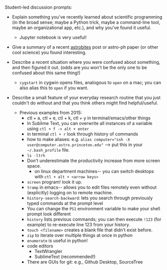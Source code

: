 Student-led discussion prompts:

* Explain something you've recently learned about scientific programming (in the broad sense; maybe a Python trick, maybe a command-line tool, maybe an organizational app, etc.), and why you've found it useful.
    * Jupyter notebook is very useful!
    
* Give a summary of a recent [astrobites](http://astrobites.org) post or astro-ph paper (or other cool science) you found interesting.

* Describe a recent situation where you were confused about something, and then figured it out. (odds are you won't be the only one to be confused about this same thing!)
	* `cygstart` in cygwin opens files, analogous to `open` on a mac; you can also alias this to `open` if you want.

* Describe a small feature of your everyday research routine that you just couldn't do without and that you think others might find helpful/useful.
  * Previous examples from 2015:
    * ctl + a, ctl + e, ctl + k, ctl + y in terminal/emacs/other things
    * In Sublime Text, you can overwrite all instances of a variable using `ctl + f -> alt + enter`
    * in terminal `ctl + r` look through history of commands
    * how to make aliases: e.g. `alias computer="ssh -X user@computer.astro.princeton.edu"` --> put this in your `~/.bash_profile` file.
    * `ls -ltrh` 
    * Don't underestimate the productivity increase from more screen space. 
      * on linux department machines-- you can switch desktops with `ctl + alt + <arrow keys>`
    * `screen` program!  look it up.
    * `tramp` in emacs-- allows you to edit files remotely even without (explicitly) logging on to remote machine.
    * `history-search-backward`: lets you search through previously typed commands at the prompt level
    * You can change the `PS1` environment variable to make your shell prompt look different
    * `history` lists previous commands; you can then execute `!123` (for example) to re-execute line 123 from your history.
    * `touch <filename>` creates a blank file that didn't exist before.
    * `zip` to iterate over multiple things at once in python
    * `enumerate` is useful in python!
    * code editors
    	* TextWrangler
    	* SublimeText (recommended!)
	* There are GUIs for git:  e.g., Github Desktop, SourceTree
  
  
  
  
